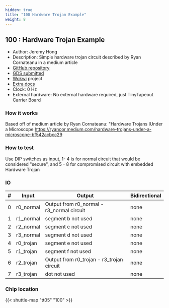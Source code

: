 ```yaml
---
hidden: true
title: "100 Hardware Trojan Example"
weight: 8
---
```


## 100 : Hardware Trojan Example

* Author: Jeremy Hong
* Description: Simple hardware trojan circuit described by Ryan Cornateanu in a medium article
* [GitHub repository](https://github.com/hongselectronics/HW_Trojan_hongseleco)
* [GDS submitted](https://github.com/hongselectronics/HW_Trojan_hongseleco/actions/runs/6750975645)
* [Wokwi](https://wokwi.com/projects/380409568391147521) project
* [Extra docs](README.md)
* Clock: 0 Hz
* External hardware: No external hardware required, just TinyTapeout Carrier Board



### How it works

Based off of medium article by Ryan Cornateanu: "Hardware Trojans IUnder a Microscope https://ryancor.medium.com/hardware-trojans-under-a-microscope-bf542acbcc29


### How to test

Use DIP switches as input, 1- 4 is for normal circuit that would be considered "secure", and 5 - 8 for compromised circuit with embedded Hardware Trojan


### IO

| # | Input        | Output       | Bidirectional      |
|---|--------------|--------------| -------------------|
| 0 | r0_normal  | Output from r0_normal - r3_normal circuit | none |
| 1 | r1_normal  | segment b not used | none |
| 2 | r2_normal  | segment c not used | none |
| 3 | r3_normal  | segment d not used | none |
| 4 | r0_trojan  | segment e not used | none |
| 5 | r1_trojan  | segment f not used | none |
| 6 | r2_trojan  | Output from r0_trojan - r3_trojan circuit | none |
| 7 | r3_trojan  | dot not used | none |

### Chip location

{{< shuttle-map "tt05" "100" >}}
